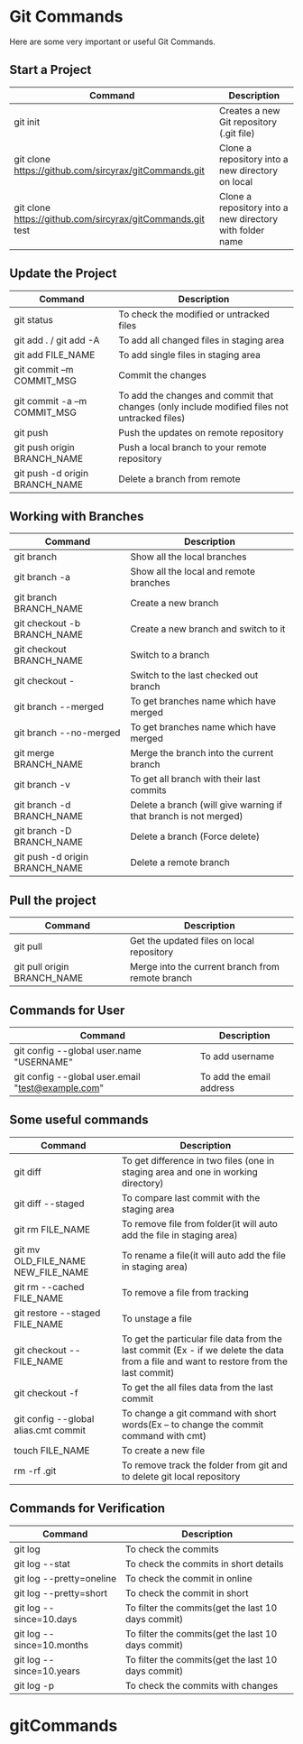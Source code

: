 <h1>Git Commands</h1>

Here are some very important or useful Git Commands.
 

## Start a Project

| Command | Description |
| --- | --- |
| git init	 | Creates a new Git repository (.git file) |
| git clone https://github.com/sircyrax/gitCommands.git | Clone a repository into a new directory on local |
| git clone https://github.com/sircyrax/gitCommands.git test | Clone a repository into a new directory with folder name |

## Update the Project 

| Command | Description |
| --- | --- |
| git status | To check the modified or untracked files |
| git add . / git add -A	 | To add all changed files in staging area |
| git add FILE_NAME	 | To add single files in staging area |
| git commit –m COMMIT_MSG 	 | Commit the changes |
| git commit -a –m COMMIT_MSG 	 | To add the changes and commit that changes (only include modified files not untracked files) |
| git push	 | Push the updates on remote repository |
| git push origin BRANCH_NAME	 | Push a local branch to your remote repository |
| git push -d origin BRANCH_NAME	| Delete a branch from remote |

## Working with Branches

| Command | Description |
| --- | --- |
| git branch | Show all the local branches |
| git branch -a | Show all the local and remote branches |
| git branch BRANCH_NAME | Create a new branch |
| git checkout -b BRANCH_NAME | Create a new branch and switch to it |
| git checkout BRANCH_NAME | Switch to a branch |
| git checkout - | Switch to the last checked out branch |
| git branch --merged | To get branches name which have merged |
| git branch --no-merged | To get branches name which have merged |
| git merge BRANCH_NAME | Merge the branch into the current branch |
| git branch -v | To get all branch with their last commits |
| git branch -d BRANCH_NAME| Delete a branch (will give warning if that branch is not merged) |
| git branch -D BRANCH_NAME | Delete a branch (Force delete) |
| git push -d origin BRANCH_NAME | Delete a remote branch |

## Pull the project

| Command | Description |
| --- | --- |
| git pull | Get the updated files on local repository  |
| git pull origin BRANCH_NAME | Merge into the current branch from remote branch |

## Commands for User

| Command | Description |
| --- | --- |
| git config --global user.name "USERNAME" | To add username |
| git config --global user.email "test@example.com"| To add the email address |
 
## Some useful commands

| Command | Description |
| --- | --- |
| git diff | To get difference in two files (one in staging area and one in working directory) |
| git diff --staged | To compare last commit with the staging area |
| git rm FILE_NAME | To remove file from folder(it will auto add the file in staging area) |
| git mv OLD_FILE_NAME NEW_FILE_NAME |To rename a file(it will auto add the file in staging area) |
| git rm --cached FILE_NAME | To remove a file from tracking |
| git restore --staged FILE_NAME | To unstage a file |
| git checkout -- FILE_NAME | To get the particular file data from the last commit (Ex - if we delete the data from a file and want to restore from the last commit) |
| git checkout -f | To get the all files data from the last commit |
| git config --global alias.cmt commit | To change a git command with short words(Ex – to change the commit command with cmt) |
| touch FILE_NAME | To create a new file |
| rm -rf .git | To remove track the folder from git and to delete git local repository |


## Commands for Verification

| Command | Description |
| --- | --- |
| git log | To check the commits |
| git log --stat | To check the commits in short details |
| git log --pretty=oneline | To check the commit in online |
| git log --pretty=short | To check the commit in short |
| git log --since=10.days | To filter the commits(get the last 10 days commit) |
| git log --since=10.months | To filter the commits(get the last 10 days commit) |
| git log --since=10.years | To filter the commits(get the last 10 days commit) |
| git log -p | To check the commits with changes |
# gitCommands
